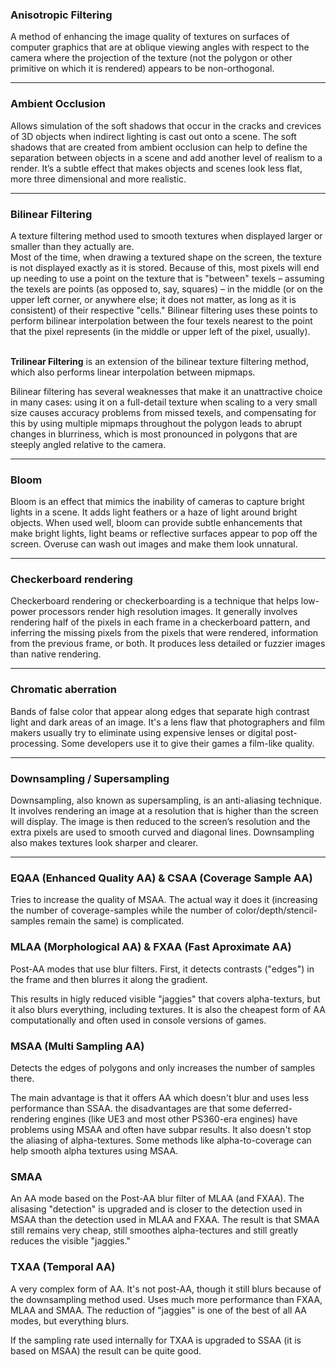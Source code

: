 
### Anisotropic Filtering

A method of enhancing the image quality of textures on surfaces of computer graphics that are at oblique viewing angles with respect to the camera where the projection of the texture (not the polygon or other primitive on which it is rendered) appears to be non-orthogonal.

---
### Ambient Occlusion

Allows simulation of the soft shadows that occur in the cracks and crevices of 3D objects when indirect lighting is cast out onto a scene. The soft shadows that are created from ambient occlusion can help to define the separation between objects in a scene and add another level of realism to a render. It’s a subtle effect that makes objects and scenes look less flat, more three dimensional and more realistic.<br>

---
### Bilinear Filtering

A texture filtering method used to smooth textures when displayed larger or smaller than they actually are.<br>
Most of the time, when drawing a textured shape on the screen, the texture is not displayed exactly as it is stored. Because of this, most pixels will end up needing to use a point on the texture that is "between" texels – assuming the texels are points (as opposed to, say, squares) – in the middle (or on the upper left corner, or anywhere else; it does not matter, as long as it is consistent) of their respective "cells." Bilinear filtering uses these points to perform bilinear interpolation between the four texels nearest to the point that the pixel represents (in the middle or upper left of the pixel, usually).<br><br>

**Trilinear Filtering** is an extension of the bilinear texture filtering method, which also performs linear interpolation between mipmaps.<br>

Bilinear filtering has several weaknesses that make it an unattractive choice in many cases: using it on a full-detail texture when scaling to a very small size causes accuracy problems from missed texels, and compensating for this by using multiple mipmaps throughout the polygon leads to abrupt changes in blurriness, which is most pronounced in polygons that are steeply angled relative to the camera.<br>

---
### Bloom

Bloom is an effect that mimics the inability of cameras to capture bright lights in a scene. It adds light feathers or a haze of light around bright objects. When used well, bloom can provide subtle enhancements that make bright lights, light beams or reflective surfaces appear to pop off the screen. Overuse can wash out images and make them look unnatural.<br>

---
### Checkerboard rendering

Checkerboard rendering or checkerboarding is a technique that helps low-power processors render high resolution images. It generally involves rendering half of the pixels in each frame in a checkerboard pattern, and inferring the missing pixels from the pixels that were rendered, information from the previous frame, or both. It produces less detailed or fuzzier images than native rendering.<br>

---
### Chromatic aberration

Bands of false color that appear along edges that separate high contrast light and dark areas of an image. It's a lens flaw that photographers and film makers usually try to eliminate using expensive lenses or digital post-processing. Some developers use it to give their games a film-like quality.<br>

---
### Downsampling / Supersampling

Downsampling, also known as supersampling, is an anti-aliasing technique. It involves rendering an image at a resolution that is higher than the screen will display. The image is then reduced to the screen’s resolution and the extra pixels are used to smooth curved and diagonal lines. Downsampling also makes textures look sharper and clearer.<br>

---
### EQAA (Enhanced Quality AA) & CSAA (Coverage Sample AA)

Tries to increase the quality of MSAA. The actual way it does it (increasing the number of coverage-samples while the number of color/depth/stencil-samples remain the same) is complicated.<br>

### MLAA (Morphological AA) & FXAA (Fast Aproximate AA)

Post-AA modes that use blur filters. First, it detects contrasts ("edges") in the frame and then blurres it along the gradient.<br>

This results in higly reduced visible "jaggies" that covers alpha-texturs, but it also blurs everything, including textures. It is also the cheapest form of AA computationally and often used in console versions of games.<br>

### MSAA (Multi Sampling AA)

Detects the edges of polygons and only increases the number of samples there.

The main advantage is that it offers AA which doesn't blur and uses less performance than SSAA. the disadvantages are that some deferred-rendering engines (like UE3 and most other PS360-era engines) have problems using MSAA and often have subpar results. It also doesn't stop the aliasing of alpha-textures. Some methods like alpha-to-coverage can help smooth alpha textures using MSAA.<br>

### SMAA

An AA mode based on the Post-AA blur filter of MLAA (and FXAA). The alisasing "detection" is upgraded and is closer to the detection used in MSAA than the detection used in MLAA and FXAA. The result is that SMAA still remains very cheap, still smoothes alpha-tectures and still greatly reduces the visible "jaggies."<br>

### TXAA (Temporal AA)

A very complex form of AA. It's not post-AA, though it still blurs because of the downsampling method used. Uses much more performance than FXAA, MLAA and SMAA. The reduction of "jaggies" is one of the best of all AA modes, but everything blurs.<br>

If the sampling rate used internally for TXAA is upgraded to SSAA (it is based on MSAA) the result can be quite good.

